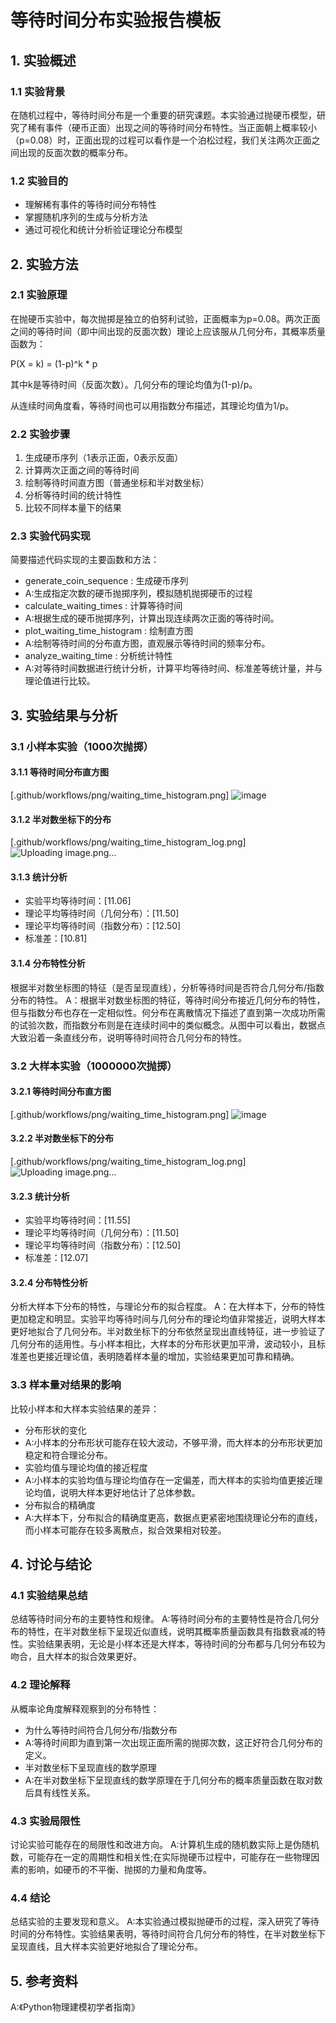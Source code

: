 # 等待时间分布实验报告模板
## 1. 实验概述
### 1.1 实验背景
在随机过程中，等待时间分布是一个重要的研究课题。本实验通过抛硬币模型，研究了稀有事件（硬币正面）出现之间的等待时间分布特性。当正面朝上概率较小（p=0.08）时，正面出现的过程可以看作是一个泊松过程，我们关注两次正面之间出现的反面次数的概率分布。

### 1.2 实验目的
- 理解稀有事件的等待时间分布特性
- 掌握随机序列的生成与分析方法
- 通过可视化和统计分析验证理论分布模型
## 2. 实验方法
### 2.1 实验原理
在抛硬币实验中，每次抛掷是独立的伯努利试验，正面概率为p=0.08。两次正面之间的等待时间（即中间出现的反面次数）理论上应该服从几何分布，其概率质量函数为：

P(X = k) = (1-p)^k * p

其中k是等待时间（反面次数）。几何分布的理论均值为(1-p)/p。

从连续时间角度看，等待时间也可以用指数分布描述，其理论均值为1/p。

### 2.2 实验步骤
1. 生成硬币序列（1表示正面，0表示反面）
2. 计算两次正面之间的等待时间
3. 绘制等待时间直方图（普通坐标和半对数坐标）
4. 分析等待时间的统计特性
5. 比较不同样本量下的结果
### 2.3 实验代码实现
简要描述代码实现的主要函数和方法：

- generate_coin_sequence : 生成硬币序列
- A:生成指定次数的硬币抛掷序列，模拟随机抛掷硬币的过程
- calculate_waiting_times : 计算等待时间
- A:根据生成的硬币抛掷序列，计算出现连续两次正面的等待时间。
- plot_waiting_time_histogram : 绘制直方图
- A:绘制等待时间的分布直方图，直观展示等待时间的频率分布。
- analyze_waiting_time : 分析统计特性
- A:对等待时间数据进行统计分析，计算平均等待时间、标准差等统计量，并与理论值进行比较。
## 3. 实验结果与分析
### 3.1 小样本实验（1000次抛掷） 
#### 3.1.1 等待时间分布直方图
[.github/workflows/png/waiting_time_histogram.png]
![image](https://github.com/user-attachments/assets/0b9afe61-a943-4129-8ab6-c6373bfe861a)

#### 3.1.2 半对数坐标下的分布
[.github/workflows/png/waiting_time_histogram_log.png]
![Uploading image.png…]()

 #### 3.1.3 统计分析
- 实验平均等待时间：[11.06]
- 理论平均等待时间（几何分布）：[11.50]
- 理论平均等待时间（指数分布）：[12.50]
- 标准差：[10.81] 
#### 3.1.4 分布特性分析
根据半对数坐标图的特征（是否呈现直线），分析等待时间是否符合几何分布/指数分布的特性。
A：根据半对数坐标图的特征，等待时间分布接近几何分布的特性，但与指数分布也存在一定相似性。何分布在离散情况下描述了直到第一次成功所需的试验次数，而指数分布则是在连续时间中的类似概念。从图中可以看出，数据点大致沿着一条直线分布，说明等待时间符合几何分布的特性。
### 3.2 大样本实验（1000000次抛掷） 
#### 3.2.1 等待时间分布直方图
[.github/workflows/png/waiting_time_histogram.png]
![image](https://github.com/user-attachments/assets/05020cab-900b-413f-b55a-d13432cfc2e1)

#### 3.2.2 半对数坐标下的分布
[.github/workflows/png/waiting_time_histogram_log.png]
![Uploading image.png…]()

#### 3.2.3 统计分析
- 实验平均等待时间：[11.55]
- 理论平均等待时间（几何分布）：[11.50]
- 理论平均等待时间（指数分布）：[12.50]
- 标准差：[12.07] 
#### 3.2.4 分布特性分析
分析大样本下分布的特性，与理论分布的拟合程度。
A：在大样本下，分布的特性更加稳定和明显。实验平均等待时间与几何分布的理论均值非常接近，说明大样本更好地拟合了几何分布。半对数坐标下的分布依然呈现出直线特征，进一步验证了几何分布的适用性。与小样本相比，大样本的分布形状更加平滑，波动较小，且标准差也更接近理论值，表明随着样本量的增加，实验结果更加可靠和精确。
### 3.3 样本量对结果的影响
比较小样本和大样本实验结果的差异：

- 分布形状的变化
- A:小样本的分布形状可能存在较大波动，不够平滑，而大样本的分布形状更加稳定和符合理论分布。
- 实验均值与理论均值的接近程度
- A:小样本的实验均值与理论均值存在一定偏差，而大样本的实验均值更接近理论均值，说明大样本更好地估计了总体参数。
- 分布拟合的精确度
- A:大样本下，分布拟合的精确度更高，数据点更紧密地围绕理论分布的直线，而小样本可能存在较多离散点，拟合效果相对较差。
## 4. 讨论与结论
### 4.1 实验结果总结
总结等待时间分布的主要特性和规律。
A:等待时间分布的主要特性是符合几何分布的特性，在半对数坐标下呈现近似直线，说明其概率质量函数具有指数衰减的特性。实验结果表明，无论是小样本还是大样本，等待时间的分布都与几何分布较为吻合，且大样本的拟合效果更好。
### 4.2 理论解释
从概率论角度解释观察到的分布特性：
- 为什么等待时间符合几何分布/指数分布
- A:等待时间即为直到第一次出现正面所需的抛掷次数，这正好符合几何分布的定义。
- 半对数坐标下呈现直线的数学原理
- A:在半对数坐标下呈现直线的数学原理在于几何分布的概率质量函数在取对数后具有线性关系。
### 4.3 实验局限性
讨论实验可能存在的局限性和改进方向。
A:计算机生成的随机数实际上是伪随机数，可能存在一定的周期性和相关性;在实际抛硬币过程中，可能存在一些物理因素的影响，如硬币的不平衡、抛掷的力量和角度等。
### 4.4 结论
总结实验的主要发现和意义。
A:本实验通过模拟抛硬币的过程，深入研究了等待时间的分布特性。实验结果表明，等待时间符合几何分布的特性，在半对数坐标下呈现直线，且大样本实验更好地拟合了理论分布。
## 5. 参考资料
A:《Python物理建模初学者指南》
